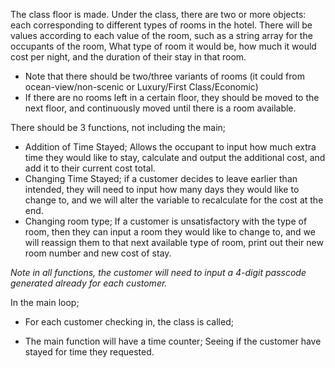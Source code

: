 The class floor is made.
Under the class, there are two or more objects: each corresponding to different types of rooms in the hotel. There will be values according to each value of the room, such as a string
array for the occupants of the room, What type of room it would be, how much it would cost per night, and the duration of their stay in that room.

- Note that there should be two/three variants of rooms (it could from ocean-view/non-scenic or Luxury/First Class/Economic)
- If there are no rooms left in a certain floor, they should be moved to the next floor, and continuously moved until there is a room available.



There should be 3 functions, not including the main;

- Addition of Time Stayed; Allows the occupant to input how much extra time they would like to stay, calculate and output the additional cost, and
			   add it to their current cost total.
- Changing Time Stayed; if a customer decides to leave earlier than intended, they will need to input how many days they would like to change to,
			and we will alter the variable to recalculate for the cost at the end.
- Changing room type; If a customer is unsatisfactory with the type of room, then they can input a room they would like to change to, and we will reassign
		      them to that next available type of room, print out their new room number and new cost of stay.

*Note in all functions, the customer will need to input a 4-digit passcode generated already for each customer.*

In the main loop;

- For each customer checking in, the class is called;

- The main function will have a time counter; Seeing if the customer have stayed for time they requested.
